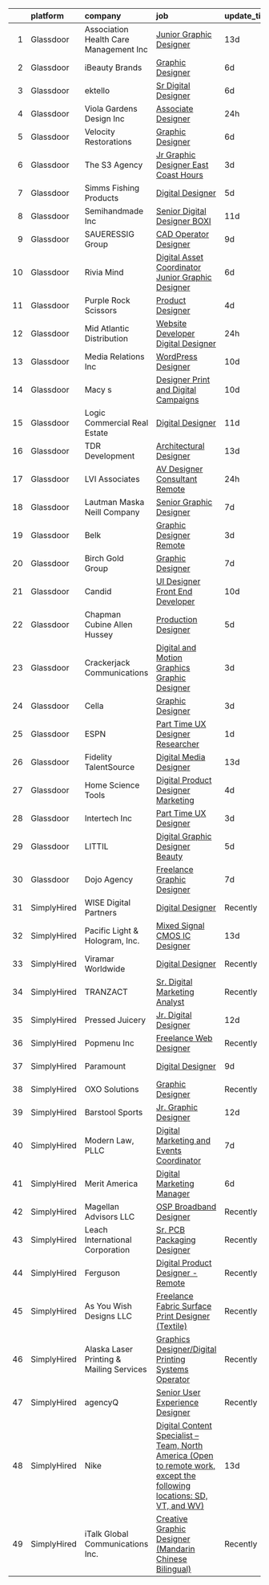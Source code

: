 

|    | platform    | company                                  | job                                                                                                                                                                                                                                                                                                                                                                                                                                                                                                                                                                                                                                                                                                                                                                                                                                                                                                                                                                                                                                                                                                                                                                                                                                                                                                                                                                                                                                                     | update_time   | location         |
|---:|:------------|:-----------------------------------------|:--------------------------------------------------------------------------------------------------------------------------------------------------------------------------------------------------------------------------------------------------------------------------------------------------------------------------------------------------------------------------------------------------------------------------------------------------------------------------------------------------------------------------------------------------------------------------------------------------------------------------------------------------------------------------------------------------------------------------------------------------------------------------------------------------------------------------------------------------------------------------------------------------------------------------------------------------------------------------------------------------------------------------------------------------------------------------------------------------------------------------------------------------------------------------------------------------------------------------------------------------------------------------------------------------------------------------------------------------------------------------------------------------------------------------------------------------------|:--------------|:-----------------|
|  1 | Glassdoor   | Association Health Care Management  Inc  | [Junior Graphic Designer](https://www.glassdoor.com/partner/jobListing.htm?pos=114&ao=1110586&s=58&guid=0000018118e40b6b8269fe07c647be35&src=GD_JOB_AD&t=SR&vt=w&ea=1&cs=1_2f58c16d&cb=1653980007669&jobListingId=1007869168205&cpc=EA19F5B90D514204&jrtk=3-0-1g4ce82snr0pm801-1g4ce82t5q6jf800-6f63efd340947fea--6NYlbfkN0AYiT5APC0bh9qxjjA-B8R1VmKKxH6DWeBaVVADmV8ICtqZCu2V5aK_TwM-S8_DIvqVeGHXwJYM_MPhPpDnsXzVK8S7Z9eapr7f5vAvb5X9t4t-n8ZJiv7iyGXx3C30t1n3y-nrPN7f9C2bO01u3SULT6HmEaBW7HJMpbj9_4uTHFRtWttBdQ8kP8oA2yOeWaZlfsPn-rbjZPFq47CRmKCvVGmk41kIAJAeIG32xWYjxB7oSN_ktc9CmfY4JimiTY2u4oLyFdXlx-a-rn31oc-s9Nu5qzjL3p7uFVBKV38vZRRLyDANCP2XySHGGsFytLNbZq7PMDX8_TmDrC7ZtWXhRUCGqp491z1oiK6qd1i_3UymwL7xd5mSQEp4vediXUMFhCU4p5U12iLubpOEoggz-PY2n95ZVTHoG-frMSGh215OsB14BO7gXjRe7E46IFTwv8-7RJZmgMXAqlQlczwl8qc208D88Rot5kJvkwuP3b6bZh7r1uyPC7GUBb5C2HWOHsvoh5NZSA%3D%3D)                                                                                                                                                                                                                                                                                                                                                                                                                                                                                                                                                                          | 13d           | Houston, TX      |
|  2 | Glassdoor   | iBeauty Brands                           | [Graphic Designer](https://www.glassdoor.com/partner/jobListing.htm?pos=116&ao=1110586&s=58&guid=0000018118e40b6b8269fe07c647be35&src=GD_JOB_AD&t=SR&vt=w&ea=1&cs=1_db312a92&cb=1653980007670&jobListingId=1007889460296&cpc=8795CF9063CD573D&jrtk=3-0-1g4ce82snr0pm801-1g4ce82t5q6jf800-6ac29f4d46719f01--6NYlbfkN0Bak6EwiWOi-lH95KQGz_2IteeDTGQu8PC0CTdvZEvB8aTxCVl-Yeh_qmspGBAX3vgbxoJuzbW3FoZo6byqxCXLwNK56gfZUKijTHbUINfxmFBAYcY2Zo0iMzF5nIGQKxFqPZLLuwSb9yYcLqtdWuGuYE1VrKOIl7uGDXH6xNO85maWtBP_MC4qKz8SMUW7d89fy-gBqYXBH-bPR8Cb-PimamGWxJyxAR4QdsV4tmtALnzGQcFRY-Zggrywf8dh-TIYB1IjYCPYjxuI_-Q-8ZMc2t9oVNAZlMzwcKKviyrosoqwNa2zPsCBm0nQC6-G8G3Aw2EIKILE9lqDHkicCSH0_ZEh6fsuBh2v4VAXh-gDBjxePBO5JWGwfbUWHljHklvoow820G2hUPSoYMZSp61nHwRqrU4mjmcUe3ORNEUCNT_L2m8bV3Jy4boubAf0Rt4pBVOjXBNW3l7bTCoQKNFs8UWl9oy30WnCPrKV4y_L1Hp96NCjsGTA)                                                                                                                                                                                                                                                                                                                                                                                                                                                                                                                                                                                                             | 6d            | Remote           |
|  3 | Glassdoor   | ektello                                  | [Sr  Digital Designer](https://www.glassdoor.com/partner/jobListing.htm?pos=107&ao=1110586&s=58&guid=0000018118e40b6b8269fe07c647be35&src=GD_JOB_AD&t=SR&vt=w&ea=1&cs=1_e623275d&cb=1653980007668&jobListingId=1007889279947&cpc=D01F56F24F237C35&jrtk=3-0-1g4ce82snr0pm801-1g4ce82t5q6jf800-4c69481943f6b6c4--6NYlbfkN0CLjQmfy67UqlWxJvyH5uxFrQGBFL1cdeZdgq-fUlKTljvii19VO40o9hODfeR06z5Q5pcadhrlTTQGMubW-SOWZoEQF1xvL-ruMzfE449DV5a6_xytlwOUMY-HJPA3VGdbcI9NrWlVOPV1XK6c4OHYjArMR3PE3K4g6_s7o1T5O9W0sDNF8fKPV-tD3LWaS_HwBG4jDDN0cGxs0HD54SIK8YN_CWjc7xAVcstyC5zaj_HnxFMwwtISRLmPnF7IlJ14uRppjjrbD_6u3svjrGdZdImNvONCAEYoHUBJVtRc72VlhGzN75fY8RZSEDZeE_Onjg6KmNz8PJxoRnif_iL3GzOVUae2CErfglZBDR-js_bn_QFE0G29bn6SODQOQniC2SpprTMd9PJs__tHN3513e0_UPvlbmgkBDjynK-jIe3OePwY4fYe8piboB8vteMXINGO1s0EhiCqxGHWeABfaURIRgJ9OkfpqbFXJ3mllM5dcPhNKbOeNXQoTJE11qj4eUT0PIXUng%3D%3D)                                                                                                                                                                                                                                                                                                                                                                                                                                                                                                                                                                             | 6d            | Orlando, FL      |
|  4 | Glassdoor   | Viola Gardens Design Inc                 | [Associate Designer](https://www.glassdoor.com/partner/jobListing.htm?pos=109&ao=1110586&s=58&guid=0000018118e40b6b8269fe07c647be35&src=GD_JOB_AD&t=SR&vt=w&ea=1&cs=1_236cfd42&cb=1653980007668&jobListingId=1007903406676&cpc=71D4EE06E32D485A&jrtk=3-0-1g4ce82snr0pm801-1g4ce82t5q6jf800-e35693df79b2bca6--6NYlbfkN0AZiaPZyccuKjlre0e0RaBFeO48J0QExrO5hcuLctOVaJEbtQVSe57ocsjxDvs9sR9_yEQMPZSn-Gef6xwoxc9yynkchxmvJ_Hg3W6yamuVkORxCHgdT6ZDR-aORJx0vsYMcDjxs6Cjy_RFg5G1tChTnReqx3-imBMygVPsnaLT8gyYpw-RugOHXVvM_b5I_xtPabogZWGXa8hEC9buaaG5hhH72FLraM4P7_YU3132zsEGv1tit3N94beBGC08AUB1Ir75gFH0Yvq0cR7-hr3JhQ8p-Ht1-xTDdORuzN3b20qrrS2QDk3Kftzuf5m9sbBeLDrW1How-Nm2MKULXTnSZ-p8jc_OuvNOhxpWxPbTJ18AKeFrAkUk3_CT5FJ4GewN_pJpnfQo8ZpeMS2jaBxYVjEFirXHN2Z1xYy79wu5cJaMHtHDXz2AtrSFL89yvcMI0tIX4Z1KrFblEJdvjvU_en_mBtCWDI0hfAR49iSW6BZnLfQMF8ONA--fIUUbhs88z6w3DN35fg%3D%3D)                                                                                                                                                                                                                                                                                                                                                                                                                                                                                                                                                                               | 24h           | Los Angeles, CA  |
|  5 | Glassdoor   | Velocity Restorations                    | [Graphic Designer](https://www.glassdoor.com/partner/jobListing.htm?pos=125&ao=1110586&s=58&guid=0000018118e40b6b8269fe07c647be35&src=GD_JOB_AD&t=SR&vt=w&ea=1&cs=1_5ebde467&cb=1653980007671&jobListingId=1007887911698&cpc=B076152010A3B66C&jrtk=3-0-1g4ce82snr0pm801-1g4ce82t5q6jf800-e0fc1e34557cf4ec--6NYlbfkN0AN77IQYG4qNB0SF0w9dx5AeT6p643ab1gAjaH6HGqssQBJA-4q5WvA0ZG4q-PtYsqQ5oFqe6g39A6o_3et2Zbam0LYqADelB5QvZubF_F5f8UoVpNEnwAjONPvZzbWbiwc86gvmgZR83hvAqvKPaWK8S-001_GxdYoqVb-xeTFYIMCe4Y589JWzH24nNCqXLHIGvkrqoyy9eNaGpugybY36rv6mly3pUfBk1Ha8eDSpna7iUfgo7F3iHO1xTgNDtezVZaySbFLUWj2ufLQplRbeNxHXgVfJ7W877pyb4yswZ1BXji4lDgSlLzEjIMLfkn9sfmxNF8SHSt36fkRU3xXoEePjJ83xy-f8ACNo1-__g6ASQx1Q2-sngmJMI1QO7KIi1xRDH6ONulgqKXc8dK8oLcqsDYAXwD_4HbkECpacX7jgAcZF4TBzSTANXzQj3jkdP35AJhBbaHp8qMwCEencvC2UnBRlWZaRQ4uRGSva0aT1RZ3-vD_iWbIzQqApw8YlFXaQEZ4pqY3Sg0tTs-2bt-GdmnBza8ad-Uu_yl_PkXshRXuKsPzkx897qdpjQpS903o9S9eJO8ns0nDUzM4)                                                                                                                                                                                                                                                                                                                                                                                                                                                                                                             | 6d            | Cantonment, FL   |
|  6 | Glassdoor   | The S3 Agency                            | [Jr  Graphic Designer  East Coast Hours ](https://www.glassdoor.com/partner/jobListing.htm?pos=130&ao=1110586&s=58&guid=0000018118e40b6b8269fe07c647be35&src=GD_JOB_AD&t=SR&vt=w&ea=1&cs=1_ad53eab2&cb=1653980007671&jobListingId=1007898074814&cpc=AC285F3A3ECA6BB0&jrtk=3-0-1g4ce82snr0pm801-1g4ce82t5q6jf800-bbfbbadaae3f53c1--6NYlbfkN0Dx_v1g2F9XmSVJlQ0p8WOO-7nqua9RDwBeeRYQYjFgz9sVt_v-2uqk2iltN6N_jVh84Lrmr5mdVAkqJOKud_P0otb9BgsL9lBwfA_y52FwZTHSso0Fxl5AyN5QLUscQnxEEZVqWBzH3CbjfVtB9i6DGb--tKA7bUpDbVKEP4it-lR8Zb6n-ILmlmAcQCSLEVrjPqCGyEcIMElil8VepxyVvPCp0wtfG3jVqhdPp3RPuKnzKcFmEu7IQmY1cw09bsroz3AgOM21jbfd0mGMGLnn9gedkmC40-L4uSpBzU_49ssKstyvooK5Gn6xRl6_raaOW2pu5fBpbBsEweqWRgLTCbVv5zfzZgOHzhvD0ITJp8Je82kHj903k6-0I5dUMQvISXA_BMZkeT_9FiwhyniJadEOxAJrNAcnYw9UuvHM1VCv5oZbmgDE6fKS0s13GtvGPXsD2GNSfe7xE3Fc1_KyBXAJDT7exh444XKi8DKVxNLnsX07Xud7)                                                                                                                                                                                                                                                                                                                                                                                                                                                                                                                                                                                      | 3d            | Remote           |
|  7 | Glassdoor   | Simms Fishing Products                   | [Digital Designer](https://www.glassdoor.com/partner/jobListing.htm?pos=101&ao=1110586&s=58&guid=0000018118e40b6b8269fe07c647be35&src=GD_JOB_AD&t=SR&vt=w&ea=1&cs=1_3fab7d9b&cb=1653980007667&jobListingId=1007892777675&cpc=64700DB08BFD2EAE&jrtk=3-0-1g4ce82snr0pm801-1g4ce82t5q6jf800-a9614eae918d97fc--6NYlbfkN0DJ10FdFTtbMGu6xxr5_A_YaeQSg27CkREZG1RaVLVKPYQb-O6OTc6mbG4rxJpI6kdkgnUnbt4BK8On7lJDU7vVES49DXEHdDxHoH9Wp7ndmKsth8jCUrt3785iVIpoN2hp6lavQOAWAK8u7MgSProo7Z_dXjeh2gxHGKTK_upGowxzIRKOqjPR7IkYL58mxStIdVA2j71HyCAY6qQZMNx9R9NObJ8SiBtBZ4dosL3RMWWIAZg7Fkuc9eNZO86R_DRdXmh1fCB0VLTkG9FOQK8L1bUwi4ISMFTt2OCYqVjW9hUCjIVMB1P9hj103At-86rPPH-9n91S8EZYfBkYkxTk6NiM42ob8sGTlAAcxWCRqKHyyVScBtTIA4UuMczYR0ilqKlekDJu-BmTr7H1DMvqaDTqTRF3-1wCgm2CVoDxZyEq1OVtbK2RvzZziwzuqm16DB4_QbgxUY6Ne1_7icsie1YS2kgH8CywAy2ybj8uUZ5kYXSBqpDtIoqxpSbjEt0%3D)                                                                                                                                                                                                                                                                                                                                                                                                                                                                                                                                                                                               | 5d            | Bozeman, MT      |
|  8 | Glassdoor   | Semihandmade  Inc                        | [Senior Digital Designer  BOXI](https://www.glassdoor.com/partner/jobListing.htm?pos=113&ao=1110586&s=58&guid=0000018118e40b6b8269fe07c647be35&src=GD_JOB_AD&t=SR&vt=w&ea=1&cs=1_f0aeb9b3&cb=1653980007669&jobListingId=1007877414250&cpc=9FFE37255B2C047E&jrtk=3-0-1g4ce82snr0pm801-1g4ce82t5q6jf800-80016e168089ae09--6NYlbfkN0Dh79sOQY_7kVGA-DFqBFFmeCXWb24BnCDtospNhZFNh2QR2HX4TbHJQOTuc3KKaWkwXRIQZgg2zNl0HL1A9_dcBq0S37_UrzKegsDR5aZFDAzqSFRGFb1Xu7y8nwdG4KV85SYmvoKsTgimKeWwgYaV_zT2QqUDL5snq9JXmSSreSKVNfrMNT-J7kXaKDirvTIA1CmTdLKwLpsb5SFZdKJ0SuiBvAyYvceRzbFAGd0nEQg5fA2IJn1e-yVkxx5wjo0D8bAE8AXF5nbnEgZ5ISacReJ9VWgCEsfJZ5RKqy3S_tXKlGtCtINEKR6h-ef8nxzlcyCIkrN0g858jJHo4mCSfXuIGMydUP2lpTN8AN36DzgJ5ITLCUuErUPlEY2k3nvKm6w1CH8BakBCJFQNyG0MVIjfVMMbVygD2JSvxJUl6r3MTUoYnaQpjdJJCxpqngjkvIv7gxBPvFSh6j0gN6D7oTxlOunVaVWcl49vdxxjBAn-rq7JaeXIBJnqKkgFKqbQqDGl40qSeLp9C4p_LLdY)                                                                                                                                                                                                                                                                                                                                                                                                                                                                                                                                                                | 11d           | Texas            |
|  9 | Glassdoor   | SAUERESSIG Group                         | [CAD Operator Designer](https://www.glassdoor.com/partner/jobListing.htm?pos=120&ao=1110586&s=58&guid=0000018118e40b6b8269fe07c647be35&src=GD_JOB_AD&t=SR&vt=w&cs=1_834e1a57&cb=1653980007670&jobListingId=1007881542830&cpc=D69957E0862862E0&jrtk=3-0-1g4ce82snr0pm801-1g4ce82t5q6jf800-2351dc08897fc558--6NYlbfkN0A-FFjrYb3soGyNQt2RAhuSTdaxDAYxxY3Vcfe1-bdXvbP_zIzaDehkVWTkt9YafNyR_9T5HQudjqM-5ILfFouekaS0eYKHjurJOOuAwK8xab1RZQrwz-ZNy-gejz1_4ArjMb3bQXRhAjlWLLm5MEv5q6gXim5Zm8nP29oC6f4mCyBw0mUrQSn84yFH2isbhxZlVqi0AM6df2-S35Ai5zWU6qIrsX6zQYb4yPDjGZcIgLTgkR6A_cLptP0IJ5YPOQBI8WeiVvpSUaVl2foB1-aOI02tc5Xy4EMp7sZriAPhDai15u6jDOr8KDeRKccpbOBs7IBM-Et6-4GiCqdRWa79mhVEwQGAcpYvFB3lIymNLU7EUk8RWENpbN6v-S1Bn1K4ramq6sT9ZMUSVlnk153W0kRrAgHoF7vukZ8HSnI4k1kBMmIiwccYij7kZMKlM1csIATrdr8EpK0sbHDHd7hxMjuwjz22GUM_AlAfTJK61rMYu-Ayy99W8VRv6gy-MpRbyHGqGNWiGfuKtcHI6RGRlTqRU2_EzdIj8sJSUZbYmnhrfxbI6F7Gr2251B7MEnuwmBzGHOUHIO4i8ZMpX3dln2FKrcQnAK33sXFxwf6Sc_Y_yAb9BoFKnNPeJ_HYfj4qfHblU3XndP_2R_caX_RS8f_PQcEkIuM%3D)                                                                                                                                                                                                                                                                                                                                                                                                                               | 9d            | Phoenix, AZ      |
| 10 | Glassdoor   | Rivia Mind                               | [Digital Asset Coordinator   Junior Graphic Designer](https://www.glassdoor.com/partner/jobListing.htm?pos=117&ao=1110586&s=58&guid=0000018118e40b6b8269fe07c647be35&src=GD_JOB_AD&t=SR&vt=w&ea=1&cs=1_075aae56&cb=1653980007670&jobListingId=1007890102769&cpc=8795CF9063CD573D&jrtk=3-0-1g4ce82snr0pm801-1g4ce82t5q6jf800-5a18e3f000fb5be6--6NYlbfkN0DBHElbVzrerPYjGQLoFxzI3mE6t27TSbnoU03QMlrpXYSCuylsV1G3U28nWRWRtW9Ovagy9nFMYkH5D5wK5AB-IA8UapfQr8f-fjXa0PlR0Bjm72fpGLBfb6wur8Ja0KSQa0iZx9k9qCqUFg8k_8CQ2KfZHqbAE9SRRWMFOgniHbT_BzwwuTQ4EkHMT_kxe4ECfluInZZfV9QgfRAzxGSwMAMW0eS6ppZ4DjE-LCWBb6dXkqCH3dfhGPsuJFJss8xvrIrte1yUGkWTOOJOpkpigzZqojb9b0cdWI3VB-_p8yGGh7Bzi50n-13K8cWk3QCxJBsS6UoDLkMOhtY2sLJvDZOphaDh9nsq_GWAxvRmjtvvekxkzNfIKhShtxwdyuWehpOr9JOgbYwS9dEdcNkVPQHW6vAbkVwpa2KXnj24l5wQCwYi29OFH6k7pHpo7sXJ-nwVAQTombf2BqYThR-ftr-Mbh_7gmMhYWraHXUOJZWWWxM5uRNqm1953ZfKyA3plXyHFDBJMeudd9mblzMuUffEhTsNA9k%3D)                                                                                                                                                                                                                                                                                                                                                                                                                                                                                                                            | 6d            | Remote           |
| 11 | Glassdoor   | Purple  Rock  Scissors                   | [Product Designer](https://www.glassdoor.com/partner/jobListing.htm?pos=108&ao=1110586&s=58&guid=0000018118e40b6b8269fe07c647be35&src=GD_JOB_AD&t=SR&vt=w&cs=1_60eba9b2&cb=1653980007668&jobListingId=1007895212083&cpc=C63BD00756FD6F58&jrtk=3-0-1g4ce82snr0pm801-1g4ce82t5q6jf800-19209a4e7ce6e273--6NYlbfkN0B9CJAjumQvo31X8FUvHYg0gNPS0rTJ-uJjWt5JfkEMII10vzOjbNJo6SQhCT4L7RAU6dtdEMhx8nmzmg3wfk6BhM-zFzZCODVrclYp7WjOWs3tGfzj4XR24wIewklUtdIwkGmUxB-lp8SCFGi5DovRpJU5XISOiy4Ol8SHKbhJQCa7LPvCMyjBo6z0dF169_-D77ZKrUTa7akxHhhR-UR7LNeGC5PU-wyfnLZpXvh-sx47ogTmul-3eQbvzV4NouH_bxPycr2-3Jadi73qzMuhjqD4PNRhANUZXARa242jfaupX8plj55g0Za1b5KvFGyY6_wfau46bKNa95bmnYtvBPcQYsjY6Jb5p-jWCxyrQK0niF8E4Gu_z9cbGjSSqPGPx3w7LqkCf8yltdkqdTcJpF9O7Ylfd6mi5vA_iHsoSWs74XwqQ2tE4JKOEscFDkTG6QpBJ4HJmGs2Vl1VSyLJl0N82T6DA8HNEvp60lMPevUbHqAuBDzvqdpgLPf4XTEsfWnOk9vOcIKw8Dy0vSYM)                                                                                                                                                                                                                                                                                                                                                                                                                                                                                                                                                                                  | 4d            | Remote           |
| 12 | Glassdoor   | Mid Atlantic Distribution                | [Website Developer   Digital Designer](https://www.glassdoor.com/partner/jobListing.htm?pos=110&ao=1110586&s=58&guid=0000018118e40b6b8269fe07c647be35&src=GD_JOB_AD&t=SR&vt=w&ea=1&cs=1_eee97df0&cb=1653980007668&jobListingId=1007903294411&cpc=C3517E2410EFB392&jrtk=3-0-1g4ce82snr0pm801-1g4ce82t5q6jf800-2b67c79111503ea4--6NYlbfkN0BFoUiGhYgMv7mY7eF-LUw5iBVmnYrkwGa4q8pcO4KaVnLrhYX2UEPCV2Z8xr9c14HKUUNq9DvnCyysFLQSGDIXNyuipCfsfrXAIskEj7Qd1qOVlTRTHFDUJjSUZy5S8u-oMzntyD7XA4wR23HXW9mL44-sFXbxUo5zag_3hC_G7woMXF7Qes8IAeHwMkVNk0Jn1ghPU2a3rHXSt_vtZ0F20uXbtqw_vfvXZTgMOFda46w7GKnVaeVLenblexbkg_mYjmJLCSrmCEkHsq8Dexpu0z3pC1xA1iF0BuJ4PX4873_JxAHWhmFsBUcexF79Uyh6n-VWWSWhVaSw1dP9IoQvZGpLRE1YH6BXIednBY-O917js9OZAOM6pQ_8SuRvfV-0YDb7ZIM2UujD6ccoZX0sXbbNgn3JIlIXO-10P2Aq-c_aaUpDAuUXXoARsuNq4Jp2wRbpg-ONxfOBHlcnYYNe-zW2zNyTm2swM7FqSUlmT05RCCuMoo6EZG7t16dSAx4%3D)                                                                                                                                                                                                                                                                                                                                                                                                                                                                                                                                                                           | 24h           | Durham, NC       |
| 13 | Glassdoor   | Media Relations  Inc                     | [WordPress Designer](https://www.glassdoor.com/partner/jobListing.htm?pos=102&ao=1110586&s=58&guid=0000018118e40b6b8269fe07c647be35&src=GD_JOB_AD&t=SR&vt=w&cs=1_900fecb4&cb=1653980007667&jobListingId=1007880554824&cpc=9EE84A762A56BE39&jrtk=3-0-1g4ce82snr0pm801-1g4ce82t5q6jf800-74167e276388d39e--6NYlbfkN0Cz3Rmax7vZCfytuMZp8f8gjpiHPDYSQsTIfBZvarE91dqugE1sjmNbTwTrQ6OtasNkZtz-Nc85ovv-SWbn05n1jRMKS04gXQMoydn4NEGPfS3Xa_VrT4zRAV_AWjbZdpNxAa9TCc5-pmV_0HF62B_ghKNKVuHBK6SEGphVkxn4TK5v6jFX_k3vY7LilPWDkKcvgahDSR5B8orkVIEsq-CgalGo7liggNoheeKTopO6F5OpGu22MeLoUQBiXxmtwA3mzxwQqEFxmIkybCiklxDoEqKQ5KfUT75-5DUt_d-AW-hDTgVjYMELMYwrP6lJhcHB7D0I7r1E7Qlh09n2BLuDbO4t3Ip_SDO84Tx1KhlJLAKVeFSzfqfxZu2WpDcHaB3tW_TEfIlJz_ePriziEWlP0ssMZIykidN6Qu2910fox_Th37jIU89u1TIg0SBk6d4eieoD94WajSuwhDqFEAY-NI35Ks_Ssng0OUnocu7sSBjsNUzjCfS8)                                                                                                                                                                                                                                                                                                                                                                                                                                                                                                                                                                                                                | 10d           | Burnsville, MN   |
| 14 | Glassdoor   | Macy s                                   | [Designer  Print and Digital Campaigns](https://www.glassdoor.com/partner/jobListing.htm?pos=121&ao=1110586&s=58&guid=0000018118e40b6b8269fe07c647be35&src=GD_JOB_AD&t=SR&vt=w&cs=1_587b0ad4&cb=1653980007670&jobListingId=1007880773239&cpc=A65DF3A704A48F9B&jrtk=3-0-1g4ce82snr0pm801-1g4ce82t5q6jf800-189bb3e6c8aff7b6--6NYlbfkN0DjHvLHG-fYDKeElzGabtytFldtxc-EIiSdXvIQjqX9HIzUG8IcG8J2L7sWMIRp2VQ06bhkLcEu_3NLf__ndl4Q0arEWs7lnQUbkYE34b6Xe4T84U7zjS0iwNn_SamuIJXwU6dMt36EI_Pv_AQ7QZ4wAN55eY4wkHjReEa-X3yU8eXie9D63tBzJhSb1SBc1-wLg9UAJZx7Gs-DLIxCKTcA5rM2hfv-4mg4t5BdsJKeNLCPoRovQZaUWFYtc1NAm-Zpe5bD-yYu5WBtnJ5KvtvaY98eiC7Eh-c4NS3SnRYEsSIxp2rRd9IN8YPwCKx_-G2aCQGoOa8qeI-xaC53iissuWKa0ehEpCocZXSclTq0vwgGX_4I9jyAQ0uvruryZJoDhG4vuDq496luGVleus7ufWWoK-83mQaMpQBe-JcrQWFqazbCBLwbk3YlO0CUVe7E5kpyG7KrLifrCrqp0qGouqTWZfhhTZU3VVWat1knQHaHNfu85YihRlHgDqXS06SEy3V-pq6Wt1tjvWUARMWgwby8OGQNCmRET2cwXBkjQ2hbfs-xarEyxHT5YrKZadPN1r73BJMyewrFjZEWW2eIz1cE3-jtDxFp8DhSYTXF1ueyqL1nIqOerdA_2vveHwjBKbAJhrFOdjjXnGQEI3Q1Xwli5LA2ViCCiFsbssPGUkmj3RMGn1-3VYNpXeTxV6taxas0m2IT1g5Chv_sdEQU9c1EZ6vAtyA0QiTIZaF2rILomLnhiynYJkhq-pZXfutmANR-6dXHRRfmfxNOwhi7hdLq8-yF0_s813xmKUdCwVMOLAqawSEyprr3CFBtki6ocbSnkOk2r7tVlmu8vxUB7u5pxQR1OuBhzA4HoghEWZTpJop9C5b25OOKNbpZCr-wedSProrouZbJ-qdfiTYZYwrL_T-OO2nv0fPwKo9rl1_k4sZjwesKhedqsDhbutXt6bIQx4CZ-paT390PsmOBziGIqor7hzNTRDan6pherTTts0ypNTOKkwvLNRbeI5DK6cxJgGajToXkoa3YUYaTmYk1Y4c_d_jPOh4Mk_gWaA%3D%3D) | 10d           | New York, NY     |
| 15 | Glassdoor   | Logic Commercial Real Estate             | [Digital Designer](https://www.glassdoor.com/partner/jobListing.htm?pos=103&ao=1110586&s=58&guid=0000018118e40b6b8269fe07c647be35&src=GD_JOB_AD&t=SR&vt=w&ea=1&cs=1_c345930c&cb=1653980007667&jobListingId=1007876655475&cpc=039DA5D2EB257540&jrtk=3-0-1g4ce82snr0pm801-1g4ce82t5q6jf800-3df4574363338670--6NYlbfkN0Cqf4KlaVgD5Oprt50bTSGIXscy08AnzTvnbo2Kt8cQ5DsJ7O4Wk0bMNWu9KHP6YejMhOyX32xjjJpeKAHS2fSlhaKFXxkXTySTt5poW0MMpaueHqSDcKEAQ0xN3Fg3ebmht2DMyL2m59CV4YTd3VJ6puLe_YS7CK1wDYYa5PXC0NrxxNRu21GpNlVSpFZwMdkFyuYlt4gc0IlWxHxqUbHrWQPY4vhvFkSStVQ02SnkKpYiRDBPCYhoEDacs7rvvMKU7-PSh7NhRmjKq0OIoY9G21hAgC8w-9r-KYC-Mukz-uft-siv5IL_gY00c6xXDmpD4hULWxY-JvDxDvqPQJGdKuqKnBZBwQl7nYnZagqdr7dV4oY2FFH0_VJBVmMry-ZPkczsWnaJiK3n4ZCvAWIOh4Ap5Bk90KvSZ2Pib8WdglHbecoUF0DlpE7me9QZzMhFhNPLuZsgiYQzwcQbJC3Q8CujmHAg5zgVCM_HkdftpaJoMRx1jQkGD-jFz8Sl-Jk%3D)                                                                                                                                                                                                                                                                                                                                                                                                                                                                                                                                                                                               | 11d           | Las Vegas, NV    |
| 16 | Glassdoor   | TDR Development                          | [Architectural Designer](https://www.glassdoor.com/partner/jobListing.htm?pos=104&ao=1110586&s=58&guid=0000018118e40b6b8269fe07c647be35&src=GD_JOB_AD&t=SR&vt=w&ea=1&cs=1_9b38bca2&cb=1653980007667&jobListingId=1007870104529&cpc=A30768B7258D0A01&jrtk=3-0-1g4ce82snr0pm801-1g4ce82t5q6jf800-a6b0ea68a33cba21--6NYlbfkN0Aub4Qzmb8OqAmDazMgUSQpo01_44CmYyeTOLy_isy7VlW5YSI4HLIDJuRbAUKW_WmxhZHu2UV1PV7Bw2vsNYNTiPGlO74Pz2XtuJW-b4QMuSRKbkcs8PkNmmz9Zb2qRT9aCK2LU_F-jvl77nzuPuVCLuoruQ-wtkZx0BiD8kAVotHl6IrZpyWzHZKFXkYc4-8OEN-NNaeGTnltZBtMPbJ_7008gjpD4_r5cltBnJNL_QT_Dao_jFj-DVFyNFh_uXZCHs8oflov-na-6HXufgRKmbPUS9S9DsffEQxYcxifyTugoyblrElIwQUjQjb_qx8XIP5nXQUXt3nuuqz7wHyvAQjwBhY_J2gBjZ1Gs-9qYjE1q1e8scJtb6xF54XvQ5rRp1sX8Z_Uf9fti5cIChkgmAMKpSuToAgk0m-J_nZrJcqQ8G5H0UTOXu6SMl_zdD9rpSvTphqKNeI-5ltY31JPindOqrXnmz_xCWVguvYsFPdHNeO1fq4HAvHcwYVyW5-kOqz56F6-eQ%3D%3D)                                                                                                                                                                                                                                                                                                                                                                                                                                                                                                                                                                           | 13d           | Spokane, WA      |
| 17 | Glassdoor   | LVI Associates                           | [AV Designer Consultant   Remote](https://www.glassdoor.com/partner/jobListing.htm?pos=126&ao=1110586&s=58&guid=0000018118e40b6b8269fe07c647be35&src=GD_JOB_AD&t=SR&vt=w&ea=1&cs=1_ea09ab30&cb=1653980007671&jobListingId=1007902281389&cpc=654405A9B1E0A9F5&jrtk=3-0-1g4ce82snr0pm801-1g4ce82t5q6jf800-bdefb74de81cbfb2--6NYlbfkN0Ac1dQX5O4bM0SP6UJQV27qUKlsnOLo2dFi0v4Kq4pXXbjTLEo__hQoSrdIWdjrjGBBoHg_2x591zFCTEw8E2xuMOARvu0fPJud6JaJkbgHgsQ8ADXHssBw8Vjlwel8f65TBaDOwzbdauwr2ExdaBQy5N59saOK8_Y-1cplKefzBYv7vmCZKGOkX-vPqSGFN88u32btgwpMqVlmFx_GWU99I4vBBy4bgKJ5v_8sItwdHFKGS8WYXEVag5NuSQKhFo9QQqaMKvIlVb_p8Cx1sEqtkK27hXELwH6d4Xgk-IzToa9zSY8llH9OWo6_XTuKq0zedbhrQ4hDreREmDrn4cVaf_AD4k004i-CmQn3Vf1Ci-m7dLEaAUrLyFCb08m8S-qxJ2_b9zUpuZ6281zRY6JcauLzS9YH56AtpbCpNwNFj3sCPLw8v2rOCd0xzusYmpZpDklvAXgPRfygKPH3jaR00Vhay2KfQIFVE3pjH-EiQ-EAB4yfEPzWHlcMejMTaArUi6h27Lz42E7v3i76TKKH8R2R9qm90kD7qjdDPXjGSQ%3D%3D)                                                                                                                                                                                                                                                                                                                                                                                                                                                                                                                                  | 24h           | Virginia         |
| 18 | Glassdoor   | Lautman Maska Neill   Company            | [Senior Graphic Designer](https://www.glassdoor.com/partner/jobListing.htm?pos=119&ao=1110586&s=58&guid=0000018118e40b6b8269fe07c647be35&src=GD_JOB_AD&t=SR&vt=w&ea=1&cs=1_d13bc02f&cb=1653980007670&jobListingId=1007886319562&cpc=F583A5AE0DDDFE3A&jrtk=3-0-1g4ce82snr0pm801-1g4ce82t5q6jf800-42556d4369843361--6NYlbfkN0CH5AJMdvbiN96cQBW9blonJzxN5UCW1KPOX2QsoH-XS7L-5Av4XGA-go5EhKmTEMKH7p0FQ4RPcUw0sfxm4PxsdG14V0uat-DbGzzQRgDq9oQi4ChJflP-7x-qE6Qph9_-2rhBpMKc5-QyOOgMy3J1q2IwEgtKK7Q4qbh_-FJ3PAZUu_5lRrpWL2C8gVTqNm60aWUNw9f5uej2_SqUfveLIa9M4ivCFWIB42F9MGyeVBFP-aukBouwoFHDfe6ZI3xODJznS6NRnMrkCUCG6eYQn7cO14aOiMAe76ztPpqe6ACb6V1W-Ho3vlUCWYfrO0k5vFTTiNFb6KCn1uTDx-Ski6VtEtEs9hYXUrzhLrpHcll7u_iMCM8KZzLbBXcvARPUkD6R4RMFOKwTVhtubxFUk5HuXJ392dExcSr4tZm2wBFkAr_Gs0cuZb90kbFOTpEJJl5gs-WG-_kAtgD_PamKNfiWtza5F0YP4td0fKIj77mL5f6PWUmAJKi-X1IOUBs%3D)                                                                                                                                                                                                                                                                                                                                                                                                                                                                                                                                                                                        | 7d            | Washington, DC   |
| 19 | Glassdoor   | Belk                                     | [Graphic Designer  Remote ](https://www.glassdoor.com/partner/jobListing.htm?pos=124&ao=1110586&s=58&guid=0000018118e40b6b8269fe07c647be35&src=GD_JOB_AD&t=SR&vt=w&cs=1_c3e40c04&cb=1653980007670&jobListingId=1007898632091&cpc=654405A9B1E0A9F5&jrtk=3-0-1g4ce82snr0pm801-1g4ce82t5q6jf800-f9a1c4d02b729b63--6NYlbfkN0Da6J51kXWVbKwKvqLrPU-n_Lo8-YIDkUozJ5xEI5XbK5RbcwwFnbOzbi-PuFpPYiorUdFPehLafjDFQqwAaCPmWryCqqM3SqDTMdqG-oGSX2MYPpCKSLaDQSFYsGmUl7pZCLbi42L2MOM1tYE0rvdpIx8dFNB3RprgBUshZCGng5ES-boqjdjMHt8EyjRq0JFxS3oztFFsiUKZh0T-gkeJw-saYBp8oASEviIO-fbOwU5YkPeAVsn2_Z5Cfq6Vne8vIDpgjsS5B0gQmHqId69Vay6BHmxf8jgWwReQtyuoV8yZzV1fqsNhveFpToDXRtZgUhWnVsRQON2_5Zup74xH0d-b6eMg-8viQ6ZxzdQgUgNwG74EDlIMP8k_yS_EpCqh6cvDsD5u5em8iTVIQ84s3lCK1QsjfSGQx6uRZNpVVDrIPFuGWJXTS_1Yx7lsuauL5IxAUtBpmFaHbB2ZKHY1tdLP4zrFsSyz9vfaL385vCAzPWYA9Ae-fi4TUjcx93nEJU9tK5oBHDKYrtgVVtMFfbKfESXIwoiOpFEMQNj8IycOyUCNvMl6GPLCD_JUO8elOD_IWcQuOg%3D%3D)                                                                                                                                                                                                                                                                                                                                                                                                                                                                                                             | 3d            | Charlotte, NC    |
| 20 | Glassdoor   | Birch Gold Group                         | [Graphic Designer](https://www.glassdoor.com/partner/jobListing.htm?pos=118&ao=1110586&s=58&guid=0000018118e40b6b8269fe07c647be35&src=GD_JOB_AD&t=SR&vt=w&ea=1&cs=1_8b411f66&cb=1653980007670&jobListingId=1007886476180&cpc=8795CF9063CD573D&jrtk=3-0-1g4ce82snr0pm801-1g4ce82t5q6jf800-5aea5d7d3ff2f61e--6NYlbfkN0BQjTKa63lkfgBCT12W81KXyrDMGXWVAErlwTZKQQBzmW2syPYTxeMxC7EYdiREAI4QbNU1B47TE3zkAZ0bvhkmY0xmM0FZBWKXfAql_pA02sruSwlXjwfxsUON83erq-MnN7J3MTUeCquSRPGzwh34vdBpybKEswnIWuBOs1ZVgSoI2DyapVrrUcVrolBeOxBq3ajWiTlnYKPz-gSNilAWZ65mRlasiPmhoLUxnXmqcjwzrERHCkBIRD9qRbldyJhTm_Q50InloswKdDZgC5_Ch-UpeHHQCvmRSAzXkncscgonx4FAWxCqRo_hv-ucjOU8xZZOfufdIksM-d-Y2xKlqEYsWkwdIwIR1z342v_yUwLwRfK7roo2VACJ751Bj_iL5QuxpeUyBA7MmRLNTkWeDpzvhUhT9bJUyafB0LJkYuPznkQm4wW2H7usxpjpYnIVes8x5BPP1GP7bWtIJzKOa-hnF0-ACLHFtyEkYpnR_ojSMcd7Fwpo)                                                                                                                                                                                                                                                                                                                                                                                                                                                                                                                                                                                                             | 7d            | Remote           |
| 21 | Glassdoor   | Candid                                   | [UI Designer Front End Developer](https://www.glassdoor.com/partner/jobListing.htm?pos=122&ao=1110586&s=58&guid=0000018118e40b6b8269fe07c647be35&src=GD_JOB_AD&t=SR&vt=w&ea=1&cs=1_2410642a&cb=1653980007670&jobListingId=1007880191549&cpc=D2F1DE17EE1F43B9&jrtk=3-0-1g4ce82snr0pm801-1g4ce82t5q6jf800-cfe725a00f645d07--6NYlbfkN0CKPh-9f2AYbG3Rd5zGJxcGbNBJT9jJ6Zul-69NwYwEgda84LJV2Wwmq4qCbAK5nvv3mRXVfHLTahOd3mdOD6RktohC3BY5qkI_C-tKnob9wNRMdKsHD-b-c6iNeygalEgP_CKT9LNjZiiEns_cp1177rag2mJpaPMcF4tWoQmKCjevuLNo74jt0kb-gGY7bC--AgZoBC5pjYD_QoHEhpNtM4EUJANDpKwP1TzfIra8JxZOyaM-NWh8jjvmDMh40u-7-Ik8Tz0Y3GO_G6IdEog838uZCSh0zwidRA3g1yFP7yg6CXk7Yp2LlJ6zfB6Etl4rGsom73gm_o95zBtBSdvAI-rrf0AxYfbLJEsWabhlrQfjJ8heh7-ZgfP9NUFecPdegTW-B5Vr55MEPk47LGbN50ona1NgA7lVeAxYJ7UZyOHP9xFwShgHe4Rtop_KWh9U89Q0re9taojQN9LXOPMWEm5_bCI94FgT2zCiQwc0ZA82mGoaJizLngMjs04Kq1Qj5i5RnPCu9w%3D%3D)                                                                                                                                                                                                                                                                                                                                                                                                                                                                                                                                                                  | 10d           | Remote           |
| 22 | Glassdoor   | Chapman Cubine Allen   Hussey            | [Production Designer](https://www.glassdoor.com/partner/jobListing.htm?pos=128&ao=1110586&s=58&guid=0000018118e40b6b8269fe07c647be35&src=GD_JOB_AD&t=SR&vt=w&ea=1&cs=1_e13653d0&cb=1653980007671&jobListingId=1007892914571&cpc=8795CF9063CD573D&jrtk=3-0-1g4ce82snr0pm801-1g4ce82t5q6jf800-01075545266fe10e--6NYlbfkN0AwpQonFHovsjrbB0caNaVhaaF4XJbxngnhhhEYxOWVSyurPfCUruLFn44mGs1-NU2CLNzoYEX9QR9hANyKcbcus-LI--JYYbvfM9V0XkSJtGjjfMSdbkJTC7JvYS-ADUFHTncEiJBp8HJqaIvDGaS2RLzvuyOmaHn_H4MPO68v2toUD9D8gQLzn844GwOe29NyxGWzgwwScgRa71y8cWFZTAGB5rtFfPXGIiEROkwmCX33ZP5pT3iGB4eLtTCQw1OGP2tK37qSxAk9WC9B7mmNmzqF1FQ2yzCxCPJyT7vWNshQ00_UST1wTo2tSVO-a0vebf92F4-ZLzXWaP3RAY7ioXv26RNap1VFOGYUifeboIviNR9zMKfHIFmWtfha1oQwBRxRLNmG6raZm4GtZh2gML-9wUxuosX-VmqhjvWHhwSxj0j__gZWK_q3TUNtzuja5HeDBSxSJ42mirISzWl20GUlcK_6i1CGK8VYpcVpWw%3D%3D)                                                                                                                                                                                                                                                                                                                                                                                                                                                                                                                                                                                                              | 5d            | Remote           |
| 23 | Glassdoor   | Crackerjack Communications               | [Digital and Motion Graphics   Graphic Designer](https://www.glassdoor.com/partner/jobListing.htm?pos=105&ao=1110586&s=58&guid=0000018118e40b6b8269fe07c647be35&src=GD_JOB_AD&t=SR&vt=w&ea=1&cs=1_95242e34&cb=1653980007668&jobListingId=1007899179018&cpc=FD0C804CFA90C8E1&jrtk=3-0-1g4ce82snr0pm801-1g4ce82t5q6jf800-4119b7ffd432092e--6NYlbfkN0B2gTXXlubBWfaJD3-68vf6rz1FKns231YboDBrYrra6ULyPejrG_3OJfCzt9cG2ZOYTWGT8SQv5oGTEDBXQQFheRTPmRReNOakHOugp4ffBwWO_IXUXUui5-NKfKUISmtznTLJ8aJIHK4pCZQAxiVwBEHi_IfQrvl_HksAdmmYmzEOy4F6VZXXqlX4Ru2Gt9JDtA4s7a8U-FJQayDpsmBf7vt_yrtmN4TECBl7ZDEtbCBtXr46rAy3h43D-YK0cFHZivpZEnDUW8OjJcqtsWe0kFn3pwGZE1atW6pWjhf1uZcLXE0jfLXWbf5BIYmYxblYaQ2VWa3Rw5ZKID5pVM1iVRszKv0A7QsSb5t03m7IytOVYqe3ITTC25aM2GDnpu-o4arNia0ZA_0UdP2flEMNi_bUgL86r_vyoaW1hKYteBTtoC55cjGp8N4BprWbifEkqG3ZsIvGdDRtbCM3oOgquLg2pD3mL7ngeE98CokTj7PBByVasedaHQNEeFCZmL8B2vlMZ3z5CN399Ley-GAy8YGUGbD7A58%3D)                                                                                                                                                                                                                                                                                                                                                                                                                                                                                                                                 | 3d            | Wellesley, MA    |
| 24 | Glassdoor   | Cella                                    | [Graphic Designer](https://www.glassdoor.com/partner/jobListing.htm?pos=129&ao=1110586&s=58&guid=0000018118e40b6b8269fe07c647be35&src=GD_JOB_AD&t=SR&vt=w&cs=1_f7001672&cb=1653980007671&jobListingId=1007899576451&cpc=AC285F3A3ECA6BB0&jrtk=3-0-1g4ce82snr0pm801-1g4ce82t5q6jf800-3cae92c39ab0b48a--6NYlbfkN0ABL5jwqrJX8j4-zsE1pdctockIOMh3bUiDojLxDHSgfnyfdrl215GIT9Vdrv6w9UnKk-IsxzMMmlGe4eN6xHVKKpbKY3UhfkzRFf2zyHGQSZh-Wo_0KDuxhy2cixeXIbrUQbBAzYILVQYtdqP373IDzWDacqvfylbkuERO4jDpsLAsFtjcz5qOKu_wuJhuwNIa_PChMALQy-4FVtgFK5BePDBX9EwT3CiOdsMKRmaysRowHa6A7Fz7lfMsFEg6kDQuHWShKEg7Ai-2b6rAbKiBNqKLO-Tt8EqwuohlSyOyeT1-wpQN_6ILMGSJusJ3bYm7a2rfX95_AC70fzwjlf4LCZJ6W2pHLeLhl2KjaRq1uchZa1xXt3WttI_Srb-gkhHlY9GhA6ptugYr2C9QiJXJkPFPHkNc4YV2EXfIR7E6MuwSN3tzkezRs0Xa1WvZtxKODDojmzcgZ3nKsTlidCQw6HUHe5g12fOBpKqDcNcB7EVDpFsNgWQZNvldcm5MokFmlQg624U3Kd437mPhDzQvlQemvcN1erT4_Z8RWgumEMBxnA3V2F0h_aqKUdsGinCYsInd5CZ53s1j_80yL6doLxx4j04i_Mzz7eyguKlZ3uUy0Od-cR1Z6i3Pb7Kca4vY0JhsxE9CbBVSMAo57alRBE4TpUSFL2-7Q07JHn6ENx2R14aVdLsbl-N4GGN_2XbcNjenugJT9Gv0hXyGcYsf-mDRdaZC9bkhL29-GgjMWd0C45FbcebHT5Swfw1wu0P5ovMmTDz5YqGBsuN5EAALEMeT6COxKtQ%3D)                                                                                                                                                                                                                                                                                                    | 3d            | Atlanta, GA      |
| 25 | Glassdoor   | ESPN                                     | [Part Time UX Designer Researcher](https://www.glassdoor.com/partner/jobListing.htm?pos=123&ao=1110586&s=58&guid=0000018118e40b6b8269fe07c647be35&src=GD_JOB_AD&t=SR&vt=w&cs=1_2989a3b6&cb=1653980007670&jobListingId=1007901619475&cpc=B101C867B3EF2D75&jrtk=3-0-1g4ce82snr0pm801-1g4ce82t5q6jf800-c21eccf7928111b3--6NYlbfkN0DAFTyt7pbDCC2JPO79CSdi1dIb81yjczP5qsKcZIxgiYm3-7g-689Ur9xqU8QiYHXTyCCGyKT2njJPxTqg3qJ1o6nGRtxfT3lBoIjkzUIEjCZj_jLHBm28bAIg30rcc02gf90MThVFLmmHdecaJNiZREqZZ_Dhf9keSuEniyLP9PYCNbQm8Ks-L1GYxUP3N9z822cubsL6okHFiqSOWK73P1onDQTfVdeu6IJYoV6vMgfmgYhcclR8DJoGY_g9mTiNCdTWO7tQ5JBxynsm7rXyRNvRWeAfBcAN1r27dInYNKTmbVS6QwL8cPdA2tnBChQ6gbVydWPwoVZt0SYRiqz53imbZR8jr5BfhNz-DU__k0SSmJrbs734-6SRU3chlxfvK_m9f0_X0jyyNjBzY2tAwUn1bNIYX85gRBG9WiVNIQcb5OZ3p5eC)                                                                                                                                                                                                                                                                                                                                                                                                                                                                                                                                                                                                                                                                  | 1d            | Bristol, CT      |
| 26 | Glassdoor   | Fidelity TalentSource                    | [Digital Media Designer](https://www.glassdoor.com/partner/jobListing.htm?pos=127&ao=1110586&s=58&guid=0000018118e40b6b8269fe07c647be35&src=GD_JOB_AD&t=SR&vt=w&cs=1_b03f32ce&cb=1653980007671&jobListingId=1007868985563&cpc=70D6958B2CFB98E6&jrtk=3-0-1g4ce82snr0pm801-1g4ce82t5q6jf800-922c85300f8242d0--6NYlbfkN0AoYXfdOe7El6-Ykny_IbMrQLc_ftZ75MJybi-dJXWXjsCzoyCJRRBVlF9fO0cfHB-4KS3MhM3FDnUmEVenvdMrwB49q7qCu_5uwfkip7tNyQ3bpfmd2WCHSbj8lsHbqGmZqMHGtlHGrxMgkw2Pxbiqk5OpxxQjapGzDD9Rd-MOJRUmBz8C419ua0UdfDvpMlBI6DkSW3Nn0sAyN6GIdqxrdqBUb8ICaV3RbXp2whgbpCwmI0sogJj61nzxJloKnmZnOCDeZOZn1d0ujfr7AWjRvY5XM6rAMsqCDGL8PwRx2kP3qBeAJTHw5BKstEeo3MSoVUobrsU4Q9T6OtXOYVnYxTCCrD2nUF_BaW8zSdmpO4NB5yKnOfyW8JbR2tmFaGFVAedDayw-3qYE5ZjS7SAIrwCfQhG7OflgAt9SObYNS0tNJRC6MIPvlSVkDeJaVYDTF6tDJqJzlnmG8Y8SThjWn5LZVs28BAF_dflLd9nTnymN8xPzt28j)                                                                                                                                                                                                                                                                                                                                                                                                                                                                                                                                                                                                            | 13d           | Durham, NC       |
| 27 | Glassdoor   | Home Science Tools                       | [Digital Product Designer Marketing](https://www.glassdoor.com/partner/jobListing.htm?pos=106&ao=1110586&s=58&guid=0000018118e40b6b8269fe07c647be35&src=GD_JOB_AD&t=SR&vt=w&ea=1&cs=1_b561f74a&cb=1653980007668&jobListingId=1007895565449&cpc=A356F292FF34F670&jrtk=3-0-1g4ce82snr0pm801-1g4ce82t5q6jf800-a0c09c4196c384a6--6NYlbfkN0ACu_hgM4mYOpGjE6TXudS1eLEYdlotK5aSiNrSIRlNjh-XtxVbfFwz59HeeaqcEPasnJDoMz1bAoZAAKnLSZkLAHB4H616BAL1ByXz6Zf18j9PBF07VOQb0VZCPnGM9ztJ9izsSrzSWg2qrMzeHsJJHPGe9oK9el1Ods_YbP-_u4QQq-hluRH7pUumRWbSPBqUkNkpCuZRvMgO_RZ5RODWCdheHk5svbUQ7TcI8f7NGgdUxjIc8__GTXLDLdCtRAG0pOAVSC1ImQ9Z0k2wK2nbDDwDoWipQzv9lfJ5MPQgP3ahSGH6xP_vIM2G877vBhe_yiH2dNzD1aQzW9wo3EzC20sSBAKA7898p8wAP1HaIg8X41-9olbjyG1PrlL2s3kkKlSvXqiz7N99XQcnsj1xhGtoR0AokQROfFHN-xOuIDCG3HtOOixt2zCpmE-24_a6dWHVRSL_0cBOL7c6SO-FDmC8UZC1_lHYFehR1XdB2TcxIJyX6soJjdBpJxKaaNxQV_qGmjA3eA%3D%3D)                                                                                                                                                                                                                                                                                                                                                                                                                                                                                                                                                               | 4d            | Remote           |
| 28 | Glassdoor   | Intertech  Inc                           | [Part Time UX Designer](https://www.glassdoor.com/partner/jobListing.htm?pos=111&ao=1110586&s=58&guid=0000018118e40b6b8269fe07c647be35&src=GD_JOB_AD&t=SR&vt=w&ea=1&cs=1_d67b7402&cb=1653980007669&jobListingId=1007899626025&cpc=608BEFD8E68346F1&jrtk=3-0-1g4ce82snr0pm801-1g4ce82t5q6jf800-8e65ae976d9e962f--6NYlbfkN0DPtnWd5c3HSXcHE7Q9oJFHp5RQto9btUDg0qVxvc0iqj-fTOFvfyy1ASDi6wx1MLSzdJXebjbb50NxQdCW5XsTlAM0wAREVoKjq0HgukbZx4FKiEMBw3qD1Oug9BHUG0djVgLG30tZHdhn2jdzOlt_tXiCKjcNNI7jm3diDqoYNEk9GBpbnjzq1WiWIx_WDJQB0LNuRfwm7KFmJ_Fs3LKvyyf8NVgRqOutnDW4YKUb3eqhwxjqH2N_ia2eGLB3GnzDrtX6ohcJytlv1Q15vD1-F-_JCrfUH0DA49DObFLVEHiNcyFLG4PS9DrY-pGp_HfPQBWfvt0oI4mxmlOUwBJkDbnNqRwjpNZJ04QpxbtURcR1sG_BSBzyj8zEYYylEaaOcDKhPlgsVRkyJ-IKPj2cyFcbvgPr0drEiVjj_j_nBBO4Hb8j5k5PDa_LYZCpLn-i2wa9aDUmTIVdLsqb-dvBWWN2FxQ-o8KBzVcYIp1frWYdN5qKltL2xhx8hTNvt8iepmpqM2C51G0bkFXPIfY8lDjGeUlC78KlREbadlA1KPkY5g0LzXUdJzi9JJwuI6EipbE_vnhGKyAslTlz4uHg)                                                                                                                                                                                                                                                                                                                                                                                                                                                                                                        | 3d            | Minneapolis, MN  |
| 29 | Glassdoor   | LITTIL                                   | [Digital Graphic Designer  Beauty ](https://www.glassdoor.com/partner/jobListing.htm?pos=115&ao=1110586&s=58&guid=0000018118e40b6b8269fe07c647be35&src=GD_JOB_AD&t=SR&vt=w&ea=1&cs=1_a25b8719&cb=1653980007669&jobListingId=1007891975766&cpc=8795CF9063CD573D&jrtk=3-0-1g4ce82snr0pm801-1g4ce82t5q6jf800-7125d1fa9995f422--6NYlbfkN0DCOPh4TI5HTrsk0faKMz3ZTXjD7ZvX_l_ZTj8vaDl_1qQA-Jc9ahiJ8OOwiqrC9U_YKfdMxlJgz5OiJ1Xh_VE-npN5yvIJWg8EmYNbhb269pDUudRF0pmA4ZhZCuKfogfoT9DHNwotbvFV-Azko2WsgsfFF5h1mfh1WYmxDb-Kwv73382lSOBELQSSM89QRix2BvA2hMN4On96QYlm4CSCHLIeXabvwJrKZEGYTmmptaqxSB6YIUovyWD7L03m-cAbL9YfUm6O6g4ZBvA8KYuPdTiW_7J8Wlb257J-JNo2eB62XD9zDAe7hUvm1uXdLsvbeyZWCVduIWseNzJpSqlBBW8RXpIOSHaO45yndiIu0A25ba04ZNLaoNBPkMaHGUwI9AEL6-pVwatBbCQv-QIgks3Q4hkz7jKoyofdrRtKlPABYQo7nm5LP1tM77qrb92kjbo9rvJboLWfHINUA_N0-0wULphfsKDaT6RFoRlCcgV0tmQIpx38ryQTcRj3037sqGrk2C_bnw%3D%3D)                                                                                                                                                                                                                                                                                                                                                                                                                                                                                                                                                                | 5d            | Remote           |
| 30 | Glassdoor   | Dojo Agency                              | [Freelance Graphic Designer](https://www.glassdoor.com/partner/jobListing.htm?pos=112&ao=1110586&s=58&guid=0000018118e40b6b8269fe07c647be35&src=GD_JOB_AD&t=SR&vt=w&ea=1&cs=1_14df07f4&cb=1653980007669&jobListingId=1007886314219&cpc=FD1C1DA32C38CFA7&jrtk=3-0-1g4ce82snr0pm801-1g4ce82t5q6jf800-e1971c5e7f865864--6NYlbfkN0BJ7SxFFu0QS4s1WksMiRI1tKjLJJuNPDUQ_PYvNvf3fpUzcpH-6oJ1gM9ZieZiUVApO4EXtJPJ4hzvl3ekleuOI2KrkFbOcArk2rtAUlVu53MGm_q-S3UTLucUxmWS18iyZvJQrtozoBbkMf2-jh_fwPDIZahjC3Rt9-KJN3IEAo5njvaWVslXID93r8-9Ey7_vmYYzgwgFKKz1KfbcKRptDpx2PtN86wsva3j0DQybpNsvgetfQMDh13cjV1lHW6wMLGMOY6WHAZ0KFqi43dIs5nRdhBiIWzNqv8Hd7zpRWFb11guzEtiQWLEirltv5jkesKSDOr-7_hhqhYZkHaPLGKoluV3L7DyVEjhwlrXDcl-hJXY3dzFf6HwWJ-iKimdX-JNVg7l9Owx67Q5IhMdUbKUsnGVcQ8timcplyr4CVBgB_DqG8HM_M0GXMD5mQEwocyNtOmz186cTzRoY5088HMRlQNjh__2fGU0DXxESYPPS1hnb3vXaR0620ieJ6520_K--CsMHg%3D%3D)                                                                                                                                                                                                                                                                                                                                                                                                                                                                                                                                                                       | 7d            | Washington State |
| 31 | SimplyHired | WISE Digital Partners                    | [Digital Designer](https://www.simplyhired.com/job/qlhLmzkHLVRGFpg2q2xkZjEORC9BVQSmGQLQLJUPmcytX8D9jsXLRw?q=digital+designer)                                                                                                                                                                                                                                                                                                                                                                                                                                                                                                                                                                                                                                                                                                                                                                                                                                                                                                                                                                                                                                                                                                                                                                                                                                                                                                                           | Recently      | Remote           |
| 32 | SimplyHired | Pacific Light & Hologram, Inc.           | [Mixed Signal CMOS IC Designer](https://www.simplyhired.com/job/Sc4ydI-Y5NpOFOEUqhWztzjvzWmwyfMMewgYJXukJHdQGI01Wzwkiw?q=digital+designer)                                                                                                                                                                                                                                                                                                                                                                                                                                                                                                                                                                                                                                                                                                                                                                                                                                                                                                                                                                                                                                                                                                                                                                                                                                                                                                              | 13d           | Los Angeles, CA  |
| 33 | SimplyHired | Viramar Worldwide                        | [Digital Designer](https://www.simplyhired.com/job/pq0zgtgAAZenVQ0Izaj0nt7Ym2Y8jnThjyAt4jxCkjTBfPXVT5-hQA?q=digital+designer)                                                                                                                                                                                                                                                                                                                                                                                                                                                                                                                                                                                                                                                                                                                                                                                                                                                                                                                                                                                                                                                                                                                                                                                                                                                                                                                           | Recently      | United States    |
| 34 | SimplyHired | TRANZACT                                 | [Sr. Digital Marketing Analyst](https://www.simplyhired.com/job/gId9Y6iIhYLaSYzIdbXZtRFMQbI01MN_WW4dKtIZImyjR2lZDHRKUg?q=digital+designer)                                                                                                                                                                                                                                                                                                                                                                                                                                                                                                                                                                                                                                                                                                                                                                                                                                                                                                                                                                                                                                                                                                                                                                                                                                                                                                              | Recently      | Raleigh, NC      |
| 35 | SimplyHired | Pressed Juicery                          | [Jr. Digital Designer](https://www.simplyhired.com/job/rY_R7aQaBTdNlz9h0g6csbRyfBrYrnvHGvFC---KViX3ancCWMsMJQ?q=digital+designer)                                                                                                                                                                                                                                                                                                                                                                                                                                                                                                                                                                                                                                                                                                                                                                                                                                                                                                                                                                                                                                                                                                                                                                                                                                                                                                                       | 12d           | Los Angeles, CA  |
| 36 | SimplyHired | Popmenu Inc                              | [Freelance Web Designer](https://www.simplyhired.com/job/EaET-5mh7AeFzrQ0rIjszZM8aItHq5ho1ji1ylho5X9wGZDxuNn0zw?q=digital+designer)                                                                                                                                                                                                                                                                                                                                                                                                                                                                                                                                                                                                                                                                                                                                                                                                                                                                                                                                                                                                                                                                                                                                                                                                                                                                                                                     | Recently      | Remote           |
| 37 | SimplyHired | Paramount                                | [Digital Designer](https://www.simplyhired.com/job/1Uu4MRjMbAC7518MrCSEECh5oxJuGvWHFjzJEvxJ2k-Z4JsdRtte4Q?q=digital+designer)                                                                                                                                                                                                                                                                                                                                                                                                                                                                                                                                                                                                                                                                                                                                                                                                                                                                                                                                                                                                                                                                                                                                                                                                                                                                                                                           | 9d            | New York, NY     |
| 38 | SimplyHired | OXO Solutions                            | [Graphic Designer](https://www.simplyhired.com/job/BXUyWLRJM5GqlXxmpwBw-g_A_qs7M6-f7IDZTvQqqHxFROKtKw3p1Q?q=digital+designer)                                                                                                                                                                                                                                                                                                                                                                                                                                                                                                                                                                                                                                                                                                                                                                                                                                                                                                                                                                                                                                                                                                                                                                                                                                                                                                                           | Recently      | Adobe, AZ        |
| 39 | SimplyHired | Barstool Sports                          | [Jr. Graphic Designer](https://www.simplyhired.com/job/Y4FCpe7Fk3ePIjx5rtw8GJ_lcqAQ7NjV6HkHug89DeJmbte9xR8fEw?q=digital+designer)                                                                                                                                                                                                                                                                                                                                                                                                                                                                                                                                                                                                                                                                                                                                                                                                                                                                                                                                                                                                                                                                                                                                                                                                                                                                                                                       | 12d           | New York, NY     |
| 40 | SimplyHired | Modern Law, PLLC                         | [Digital Marketing and Events Coordinator](https://www.simplyhired.com/job/HS_-CE6mOe1ScrsI4KV71AUm66wV26XcueuaLVK13UcAaQ__HdoJfQ?q=digital+designer)                                                                                                                                                                                                                                                                                                                                                                                                                                                                                                                                                                                                                                                                                                                                                                                                                                                                                                                                                                                                                                                                                                                                                                                                                                                                                                   | 7d            | Mesa, AZ         |
| 41 | SimplyHired | Merit America                            | [Digital Marketing Manager](https://www.simplyhired.com/job/-xFhQaRTp8271nvJLjYozJgQ1fBwPVbPmr-NidbuX06QN3NxQEm3Yg?q=digital+designer)                                                                                                                                                                                                                                                                                                                                                                                                                                                                                                                                                                                                                                                                                                                                                                                                                                                                                                                                                                                                                                                                                                                                                                                                                                                                                                                  | 6d            | Remote           |
| 42 | SimplyHired | Magellan Advisors LLC                    | [OSP Broadband Designer](https://www.simplyhired.com/job/ciuxo51gbko7GffD52DKo4UpAg6AQGeZqyURjzVjvA0YPEL1oa4Oqg?q=digital+designer)                                                                                                                                                                                                                                                                                                                                                                                                                                                                                                                                                                                                                                                                                                                                                                                                                                                                                                                                                                                                                                                                                                                                                                                                                                                                                                                     | Recently      | Kansas City, MO  |
| 43 | SimplyHired | Leach International Corporation          | [Sr. PCB Packaging Designer](https://www.simplyhired.com/job/CY_L3ifU6jHJIruCEt2By_gDJBLASOEM4rp4V4wOYWCvOYRfJANygg?q=digital+designer)                                                                                                                                                                                                                                                                                                                                                                                                                                                                                                                                                                                                                                                                                                                                                                                                                                                                                                                                                                                                                                                                                                                                                                                                                                                                                                                 | Recently      | Buena Park, CA   |
| 44 | SimplyHired | Ferguson                                 | [Digital Product Designer - Remote](https://www.simplyhired.com/job/KCqzQPDrV2nR8BqGMFZ9hmOa1uM5BCL56sc5KKMLmdCFUpfQ4J1lnQ?q=digital+designer)                                                                                                                                                                                                                                                                                                                                                                                                                                                                                                                                                                                                                                                                                                                                                                                                                                                                                                                                                                                                                                                                                                                                                                                                                                                                                                          | Recently      | Remote           |
| 45 | SimplyHired | As You Wish Designs LLC                  | [Freelance Fabric Surface Print Designer (Textile)](https://www.simplyhired.com/job/ZBXjBnpVmB8oyLXQqmsJmJzkyGJP93qrqnOgXy8mo8Abdtc-sm6CCQ?q=digital+designer)                                                                                                                                                                                                                                                                                                                                                                                                                                                                                                                                                                                                                                                                                                                                                                                                                                                                                                                                                                                                                                                                                                                                                                                                                                                                                          | Recently      | Remote           |
| 46 | SimplyHired | Alaska Laser Printing & Mailing Services | [Graphics Designer/Digital Printing Systems Operator](https://www.simplyhired.com/job/sClTE2BmcExLLNIMjt4I_RazMzuLGtwjcfdabhvoSqjrv1p3xGe-KQ?q=digital+designer)                                                                                                                                                                                                                                                                                                                                                                                                                                                                                                                                                                                                                                                                                                                                                                                                                                                                                                                                                                                                                                                                                                                                                                                                                                                                                        | Recently      | Anchorage, AK    |
| 47 | SimplyHired | agencyQ                                  | [Senior User Experience Designer](https://www.simplyhired.com/job/cIDtvicOoH53aMYEP0Ljm-akwv5PTKqGSpFWDKdyocaD4666RjrRkA?q=digital+designer)                                                                                                                                                                                                                                                                                                                                                                                                                                                                                                                                                                                                                                                                                                                                                                                                                                                                                                                                                                                                                                                                                                                                                                                                                                                                                                            | Recently      | Bethesda, MD     |
| 48 | SimplyHired | Nike                                     | [Digital Content Specialist – Team, North America (Open to remote work, except the following locations: SD, VT, and WV)](https://www.simplyhired.com/job/UF2Qfz91coEcjtntTSM5J5XMKFCFsHzjJBGBxVNcfUqQf4pD1GAHlw?q=digital+designer)                                                                                                                                                                                                                                                                                                                                                                                                                                                                                                                                                                                                                                                                                                                                                                                                                                                                                                                                                                                                                                                                                                                                                                                                                     | 13d           | Beaverton, OR    |
| 49 | SimplyHired | iTalk Global Communications Inc.         | [Creative Graphic Designer (Mandarin Chinese Bilingual)](https://www.simplyhired.com/job/LB_Zq9J7YpiXTRLtthSdHLy2tZes_vL6eMrznGBm0BtDvnI7g89a0g?q=digital+designer)                                                                                                                                                                                                                                                                                                                                                                                                                                                                                                                                                                                                                                                                                                                                                                                                                                                                                                                                                                                                                                                                                                                                                                                                                                                                                     | Recently      | McLean, VA       |